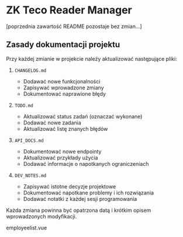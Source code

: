 # ZK Teco Reader Manager

[poprzednia zawartość README pozostaje bez zmian...]

## Zasady dokumentacji projektu
Przy każdej zmianie w projekcie należy aktualizować następujące pliki:

1. `CHANGELOG.md`
   - Dodawać nowe funkcjonalności
   - Zapisywać wprowadzone zmiany
   - Dokumentować naprawione błędy

2. `TODO.md`
   - Aktualizować status zadań (oznaczać wykonane)
   - Dodawać nowe zadania
   - Aktualizować listę znanych błędów

3. `API_DOCS.md`
   - Dokumentować nowe endpointy
   - Aktualizować przykłady użycia
   - Dodawać informacje o napotkanych ograniczeniach

4. `DEV_NOTES.md`
   - Zapisywać istotne decyzje projektowe
   - Dokumentować napotkane problemy i ich rozwiązania
   - Dodawać notatki z każdej sesji programowania

Każda zmiana powinna być opatrzona datą i krótkim opisem wprowadzonych modyfikacji.


employeelist.vue
<template>
    <div>
        <v-card>
            <v-card-title>Synchronizacja pracowników</v-card-title>
            
            <v-card-text v-if="loading">
                <v-progress-circular indeterminate></v-progress-circular>
                Sprawdzanie różnic...
            </v-card-text>

            <v-card-text v-else-if="syncData">
                <v-alert type="info">
                    Znaleziono różnice w danych pracowników:
                    <ul>
                        <li>Nowi pracownicy: {{ syncData.summary.new_employees }}</li>
                        <li>Zmodyfikowani pracownicy: {{ syncData.summary.modified_employees }}</li>
                    </ul>
                </v-alert>

                <div v-if="syncData.to_add.length > 0">
                    <h3>Nowi pracownicy do dodania:</h3>
                    <v-list>
                        <v-list-item v-for="emp in syncData.to_add" :key="emp.enroll_number">
                            {{ emp.name }} ({{ emp.enroll_number }})
                        </v-list-item>
                    </v-list>
                </div>

                <div v-if="syncData.to_update.length > 0">
                    <h3>Pracownicy do aktualizacji:</h3>
                    <v-list>
                        <v-list-item v-for="emp in syncData.to_update" :key="emp.enroll_number">
                            {{ emp.old.name }} → {{ emp.new.name }} ({{ emp.enroll_number }})
                        </v-list-item>
                    </v-list>
                </div>
            </v-card-text>

            <v-card-actions>
                <v-btn 
                    color="primary" 
                    @click="checkSync" 
                    :loading="loading"
                    :disabled="loading || confirming"
                >
                    Sprawdź różnice
                </v-btn>
                
                <v-btn 
                    color="success" 
                    @click="confirmSync"
                    :disabled="!syncData || loading || confirming"
                    :loading="confirming"
                >
                    Zatwierdź zmiany
                </v-btn>
            </v-card-actions>
        </v-card>

        <!-- Snackbar do powiadomień -->
        <v-snackbar v-model="showSnackbar" :color="snackbarColor">
            {{ snackbarText }}
        </v-snackbar>
    </div>
</template>

<script setup lang="ts">
import { ref } from 'vue';
import { employeeService } from '../services/employees';

interface SyncData {
  summary: {
    new_employees: number;
    modified_employees: number;
  };
  to_add: Array<{ name: string; enroll_number: string }>;
  to_update: Array<{
    old: { name: string };
    new: { name: string };
    enroll_number: string;
  }>;
}

const loading = ref(false);
const confirming = ref(false);
const syncData = ref<SyncData | null>(null);
const showSnackbar = ref(false);
const snackbarText = ref('');
const snackbarColor = ref('');

const showMessage = (text: string, color: string = 'success') => {
    snackbarText.value = text;
    snackbarColor.value = color;
    showSnackbar.value = true;
};

const checkSync = async () => {
    try {
        loading.value = true;
        syncData.value = await employeeService.checkSync();
    } catch (error) {
        showMessage('Błąd podczas sprawdzania różnic', 'error');
        console.error(error);
    } finally {
        loading.value = false;
    }
};

const confirmSync = async () => {
    try {
        confirming.value = true;
        await employeeService.confirmSync();
        showMessage('Pomyślnie zsynchronizowano dane');
        syncData.value = null; // Wyczyść dane po synchronizacji
    } catch (error) {
        showMessage('Błąd podczas synchronizacji', 'error');
        console.error(error);
    } finally {
        confirming.value = false;
    }
};
</script> 